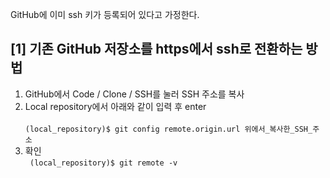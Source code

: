 GitHub에 이미 ssh 키가 등록되어 있다고 가정한다.

## [1] 기존 GitHub 저장소를 https에서 ssh로 전환하는 방법
1. GitHub에서 Code / Clone / SSH를 눌러 SSH 주소를 복사
2. Local repository에서 아래와 같이 입력 후 enter</br>
<code> (local_repository)$ git config remote.origin.url 위에서_복사한_SSH_주소 </code>
3. 확인<br>
<code> (local_repository)$ git remote -v </code>

